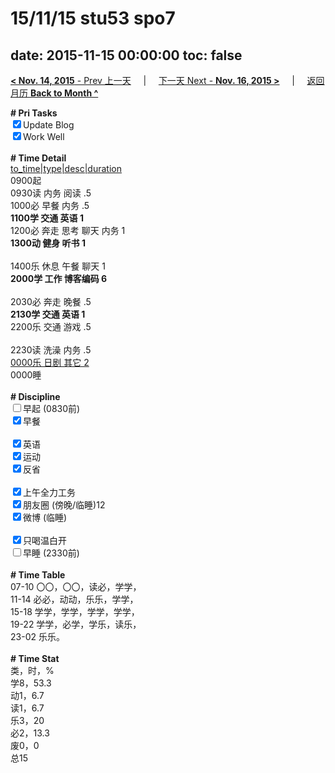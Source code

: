# 15/11/15 stu53 spo7

date: 2015-11-15 00:00:00
toc: false
---
[**< Nov. 14, 2015** - Prev 上一天](/lifelogs/2015/11/d14.md) &nbsp; &nbsp; | &nbsp; &nbsp; [下一天 Next - **Nov. 16, 2015 >**](/lifelogs/2015/11/d16.md) &nbsp; &nbsp; |  &nbsp; &nbsp; [返回月历 **Back to Month ^**](/lifelogs/2015/11/index.md)
<br/><div><b># Pri Tasks</b></div><div><input checked="true" type="checkbox"/>Update Blog</div><div><input checked="true" type="checkbox"/>Work Well</div><div><br/></div><div><b># Time Detail</b></div><div><u>to_time|type|desc|duration</u></div><div>0900起</div><div>0930读 内务 阅读 .5</div><div>1000必 早餐 内务 .5</div><div><b>1100学 交通 英语 1</b></div><div>1200必 奔走 思考 聊天 内务 1</div><div><b>1300动 健身 听书 1</b></div><div><br/></div><div>1400乐 休息 午餐 聊天 1</div><div><b>2000学 工作 博客编码 6</b></div><div><br/></div><div>2030必 奔走 晚餐 .5</div><div><b>2130学 交通 英语 1</b></div><div>2200乐 交通 游戏 .5</div><div><br/></div><div>2230读 洗澡 内务 .5</div><div><u>0000乐 日剧 其它 2</u></div><div>0000睡</div><div><br/></div><div><b># Discipline</b></div><div><input type="checkbox"/>早起 (0830前)</div><div><input checked="true" type="checkbox"/>早餐</div><div><br/></div><div><input checked="true" type="checkbox"/>英语</div><div><input checked="true" type="checkbox"/>运动</div><div><input checked="true" type="checkbox"/>反省</div><div><br/></div><div><input checked="true" type="checkbox"/>上午全力工务</div><div><input checked="true" type="checkbox"/>朋友圈 (傍晚/临睡)12</div><div><input checked="true" type="checkbox"/>微博 (临睡)</div><div><br/></div><div><input checked="true" type="checkbox"/>只喝温白开</div><div><input type="checkbox"/>早睡 (2330前)</div><div><br/></div><div><b># Time Table</b></div><div>07-10 〇〇，〇〇，读必，学学，</div><div>11-14 必必，动动，乐乐，学学，</div><div>15-18 学学，学学，学学，学学，</div><div>19-22 学学，必学，学乐，读乐，</div><div>23-02 乐乐。</div><div><br/></div><div><b># Time Stat</b></div><div>类，时，%</div><div>学8，53.3</div><div>动1，6.7</div><div>读1，6.7</div><div>乐3，20</div><div>必2，13.3</div><div>废0，0</div><div>总15</div>
